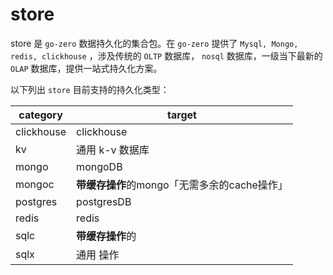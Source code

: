 # store

store 是 `go-zero` 数据持久化的集合包。在 `go-zero` 提供了 `Mysql, Mongo, redis, clickhouse` ，涉及传统的 `OLTP` 数据库， `nosql` 数据库，一级当下最新的 `OLAP` 数据库，提供一站式持久化方案。


以下列出 `store` 目前支持的持久化类型：


| **category** | **target** |
| --- | --- |
| clickhouse | clickhouse |
| kv | 通用 k-v 数据库 |
| mongo | mongoDB |
| mongoc | **带缓存操作**的mongo「无需多余的cache操作」 |
| postgres | postgresDB |
| redis | redis |
| sqlc | **带缓存操作**的 <sql> |
| sqlx | 通用 <sql> 操作 |


<Vssue title="storeall" />
